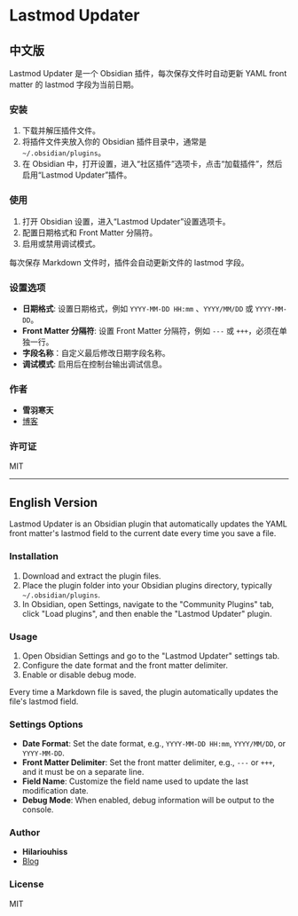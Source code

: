# Lastmod Updater

## 中文版

Lastmod Updater 是一个 Obsidian 插件，每次保存文件时自动更新 YAML front matter 的 lastmod 字段为当前日期。

### 安装

1. 下载并解压插件文件。
2. 将插件文件夹放入你的 Obsidian 插件目录中，通常是 `~/.obsidian/plugins`。
3. 在 Obsidian 中，打开设置，进入“社区插件”选项卡，点击“加载插件”，然后启用“Lastmod Updater”插件。

### 使用

1. 打开 Obsidian 设置，进入“Lastmod Updater”设置选项卡。
2. 配置日期格式和 Front Matter 分隔符。
3. 启用或禁用调试模式。

每次保存 Markdown 文件时，插件会自动更新文件的 lastmod 字段。

### 设置选项

- **日期格式**: 设置日期格式，例如 `YYYY-MM-DD HH:mm` 、`YYYY/MM/DD` 或 `YYYY-MM-DD`。
- **Front Matter 分隔符**: 设置 Front Matter 分隔符，例如 `---` 或 `+++`，必须在单独一行。
- **字段名称**：自定义最后修改日期字段名称。
- **调试模式**: 启用后在控制台输出调试信息。

### 作者

- **雪羽寒天**
- [博客](https://blog.frosted.top)

### 许可证

MIT

---

## English Version

Lastmod Updater is an Obsidian plugin that automatically updates the YAML front matter's lastmod field to the current date every time you save a file.

### Installation

1. Download and extract the plugin files.
2. Place the plugin folder into your Obsidian plugins directory, typically `~/.obsidian/plugins`.
3. In Obsidian, open Settings, navigate to the "Community Plugins" tab, click "Load plugins", and then enable the "Lastmod Updater" plugin.

### Usage

1. Open Obsidian Settings and go to the "Lastmod Updater" settings tab.
2. Configure the date format and the front matter delimiter.
3. Enable or disable debug mode.

Every time a Markdown file is saved, the plugin automatically updates the file's lastmod field.

### Settings Options

- **Date Format**: Set the date format, e.g., `YYYY-MM-DD HH:mm`, `YYYY/MM/DD`, or `YYYY-MM-DD`.
- **Front Matter Delimiter**: Set the front matter delimiter, e.g., `---` or `+++`, and it must be on a separate line.
- **Field Name**: Customize the field name used to update the last modification date.
- **Debug Mode**: When enabled, debug information will be output to the console.

### Author

- **Hilariouhiss**
- [Blog](https://blog.frosted.top)

### License

MIT

